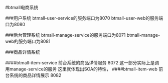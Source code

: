 #btmall电商系统

###用户系统
btmall-user-service的服务端口为8070
btmall-user-web的服务端口为8080


###后台管理系统
btmall-manage-service的服务端口为8071
btmall-manage-web的服务端口为8081


###商品详情系统

####btmall-item-service 前台系统的商品详情服务 8072
    这一部分实际上是调用manage-service的服务
    这里就体现出SOA的特性，
####btmall-item-web 前台系统的商品详情展示 8082
